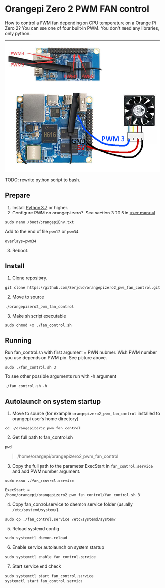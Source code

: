 # Orangepi Zero 2 PWM FAN control
How to control a PWM fan depending on CPU temperature on a Orange Pi Zero 2? You can use one of four built-in PWM.
You don't need any libraries, only python.

![OrangePi Zero2 fan](https://github.com/Serjdud/orangepizero2_pwm_fan_control/blob/main/img/pins.jpg)

TODO: rewrite python script to bash.
## Prepare
1. Install [Python 3.7](https://www.python.org/) or higher.
2. Configure PWM on orangepi zero2. See section 3.20.5 in [user manual](http://www.orangepi.org/html/hardWare/computerAndMicrocontrollers/service-and-support/Orange-Pi-Zero-2.html)
```
sudo nano /boot/orangepiEnv.txt
```
Add to the end of file ```pwm12``` or ```pwm34```.
```
overlays=pwm34
```
3. Reboot.
## Install
1. Clone repository.
```
git clone https://github.com/Serjdud/orangepizero2_pwm_fan_control.git
```
2. Move to source
```
./orangepizero2_pwm_fan_control
```
3. Make sh script executable
```
sudo chmod +x ./fan_control.sh
```
## Running
Run fan_control.sh with first argument = PWN nubmer. Wich PWM number you use depends on PWM pin. See picture above.
```
sudo ./fan_control.sh 3
```
To see other possible arguments run with -h argument
```
./fan_control.sh -h
```
## Autolaunch on system startup
1. Move to source (for example ```orangepizero2_pwm_fan_control``` installed to orangepi user's home directory)
```
cd ~/orangepizero2_pwm_fan_control
```
2. Get full path to fan_control.sh
```
pwd
```
> /home/orangepi/orangepizero2_pwm_fan_control
3. Copy the full path to the parameter ExecStart in ```fan_control.service``` and add PWM number argument.
```
sudo nano ./fan_control.service
```
```
ExecStart = /home/orangepi/orangepizero2_pwm_fan_control/fan_control.sh 3
```
4. Copy fan_control.service to daemon service folder (usually ```/etc/systemd/system/```).
```
sudo cp ./fan_control.service /etc/systemd/system/
```
5. Reload systemd config
```
sudo systemctl daemon-reload
```
6. Enable service autolaunch on system startup
```
sudo systemctl enable fan_control.service
```
7. Start service end check
```
sudo systemctl start fan_control.service
systemctl start fan_control.service
```
